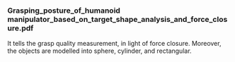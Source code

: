 ### Grasping_posture_of_humanoid manipulator_based_on_target_shape_analysis_and_force_closure.pdf

It tells the grasp quality measurement, in light of force closure. Moreover, the objects are modelled into sphere, cylinder, and rectangular.
